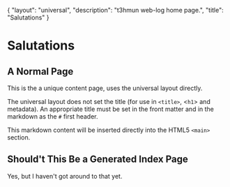 {
    "layout": "universal",
    "description": "t3hmun web-log home page.",
    "title": "Salutations"
}

# Salutations

## A Normal Page

This is the a unique content page, uses the universal layout directly.

The universal layout does not set the title (for use in `<title>`,  <`h1`> and metadata).
An appropriate title must be set in the front matter and in the markdown as the `#` first header.

This markdown content will be inserted directly into the HTML5 `<main>` section.

## Should't This Be a Generated Index Page

Yes, but I haven't got around to that yet.